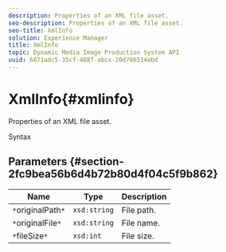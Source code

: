 ```yaml
---
description: Properties of an XML file asset.
seo-description: Properties of an XML file asset.
seo-title: XmlInfo
solution: Experience Manager
title: XmlInfo
topic: Dynamic Media Image Production System API
uuid: 6871adc5-35cf-488f-abcc-20d766514ebd
---
```


# XmlInfo{#xmlinfo}

Properties of an XML file asset.

 Syntax 

## Parameters {#section-2fc9bea56b6d4b72b80d4f04c5f9b862}

|  Name  | Type  | Description  |
|---|---|---|
|  `*`originalPath`*`  | `xsd:string`  | File path.  |
|  `*`originalFile`*`  | `xsd:string`  | File name.  |
|  `*`fileSize`*`  | `xsd:int`  | File size.  |

